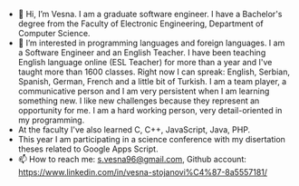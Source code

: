 - 👋 Hi, I’m Vesna. I am a graduate software engineer. I have a Bachelor's degree from the Faculty of Electronic Engineering, Department of Computer Science.
- 👀 I’m interested in programming languages and foreign languages. I am a Software Engineer and an English Teacher. I have been teaching English language online (ESL Teacher)
for more than a year and I've taught more than 1600 classes. 
Right now I can spreak: English, Serbian, Spanish, German, French and a little bit of Turkish. 
I am a team player, a communicative person and I am very persistent when I am learning something new.
I like new challenges because they represent an opportunity for me. I am a hard working person, very detail-oriented in my programming. 
- At the faculty I've also learned C, C++, JavaScript, Java, PHP.
- This year I am participating in a science conference with my disertation theses related to Google Apps Script.
- 📫 How to reach me: s.vesna96@gmail.com, Github account: https://www.linkedin.com/in/vesna-stojanovi%C4%87-8a5557181/


